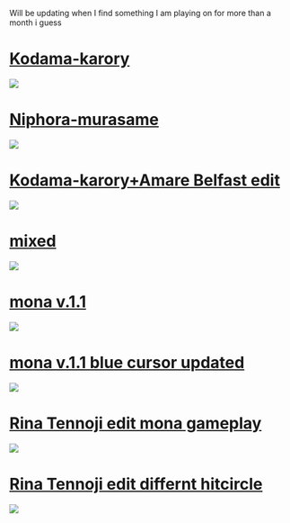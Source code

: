 Will be updating when I find something I am playing on for more than a month i guess
# [Kodama-karory](https://belfast.s-ul.eu/1pagMXMh)
![](https://osu.ppy.sh/ss/15411412/c9f7)

# [Niphora-murasame](https://belfast.s-ul.eu/Doc4lKLF)
![](https://osu.ppy.sh/ss/15411437/ecac)

# [Kodama-karory+Amare Belfast edit](https://belfast.s-ul.eu/p5fpP6GS)
![](https://osu.ppy.sh/ss/15411395/b0ae)

# [mixed](https://belfast.s-ul.eu/uZrFyb7E)
![](https://osu.ppy.sh/ss/15411395/b0ae)

# [mona v.1.1](https://belfast.s-ul.eu/SflQfQQQ)
![](https://osu.ppy.sh/ss/15797888/4e48)

# [mona v.1.1 blue cursor updated](https://www.mediafire.com/file/8q7j6jo337za2v9/Mona_v.1.1_updated_blue.osk/file)
![](https://osu.ppy.sh/ss/16121442/2492)

# [Rina Tennoji edit mona gameplay](https://www.mediafire.com/file/5jm9rymd7j1x9gu/-_rina.osk/file)
![](https://osu.ppy.sh/ss/17657543/25c4)

# [Rina Tennoji edit differnt hitcircle](https://www.mediafire.com/file/0c2elg32n10yvo0/-++++++++++++++++++++++++++++++++++++++++++++++++++++++++++++++++++++++++++++++++++rina.osk/file)
![](https://osu.ppy.sh/ss/17965982/b8f3)
